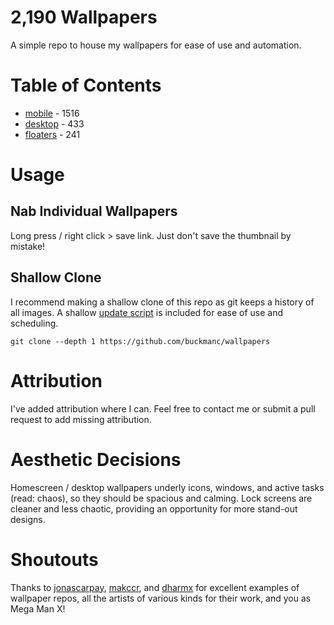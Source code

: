 <!--
make sure you're editing the template, doofus
-->

# 2,190 Wallpapers

A simple repo to house my wallpapers for ease of use and automation.

# Table of Contents
- [mobile](/mobile/README.MD) - 1516
- [desktop](/desktop/README.MD) - 433
- [floaters](/floaters/README.MD) - 241

# Usage

## Nab Individual Wallpapers

Long press / right click > save link. Just don't save the thumbnail by mistake!

## Shallow Clone

I recommend making a shallow clone of this repo as git keeps a history of all images. A shallow [update script](update.sh) is included for ease of use and scheduling.

```shell
git clone --depth 1 https://github.com/buckmanc/wallpapers
```
# Attribution

I've added attribution where I can. Feel free to contact me or submit a pull request to add missing attribution.

# Aesthetic Decisions

Homescreen / desktop wallpapers underly icons, windows, and active tasks (read: chaos), so they should be spacious and calming. Lock screens are cleaner and less chaotic, providing an opportunity for more stand-out designs.

# Shoutouts

Thanks to [jonascarpay](https://github.com/jonascarpay/wallpapers), [makccr](https://github.com/makccr/wallpapers), and [dharmx](https://github.com/dharmx/walls) for excellent examples of wallpaper repos, all the artists of various kinds for their work, and you as Mega Man X!

